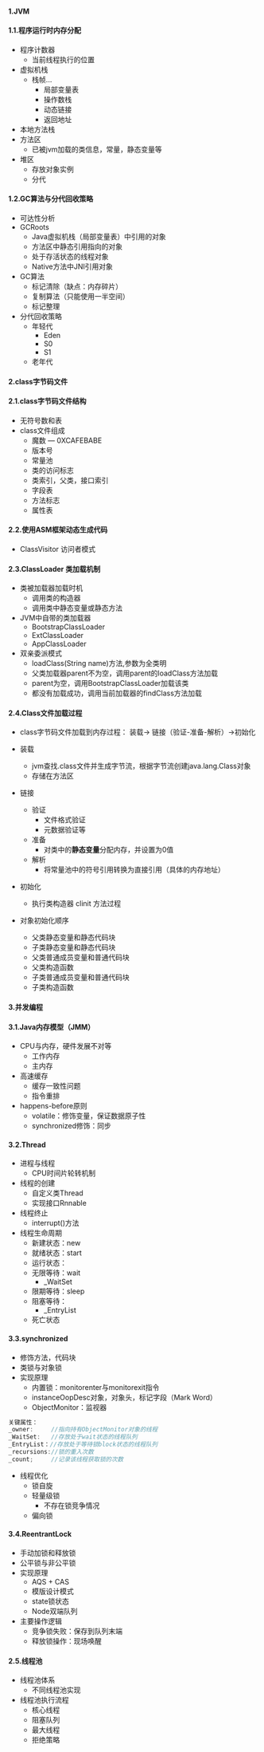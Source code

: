 #### 1.JVM

#### 1.1.程序运行时内存分配

- 程序计数器
  - 当前线程执行的位置
- 虚拟机栈
  - 栈帧...
    - 局部变量表
    - 操作数栈
    - 动态链接
    - 返回地址
- 本地方法栈
- 方法区
  - 已被jvm加载的类信息，常量，静态变量等
- 堆区
  - 存放对象实例
  - 分代

#### 1.2.GC算法与分代回收策略

- 可达性分析
- GCRoots
  - Java虚拟机栈（局部变量表）中引用的对象
  - 方法区中静态引用指向的对象
  - 处于存活状态的线程对象
  - Native方法中JNI引用对象
- GC算法
  - 标记清除（缺点：内存碎片）
  - 复制算法（只能使用一半空间）
  - 标记整理
- 分代回收策略
  - 年轻代
    - Eden
    - S0
    - S1
  - 老年代



#### 2.class字节码文件

#### 2.1.class字节码文件结构

- 无符号数和表
- class文件组成
  - 魔数 — 0XCAFEBABE
  - 版本号
  - 常量池
  - 类的访问标志
  - 类索引，父类，接口索引
  - 字段表
  - 方法标志
  - 属性表

#### 2.2.使用ASM框架动态生成代码

- ClassVisitor 访问者模式

#### 2.3.ClassLoader 类加载机制

- 类被加载器加载时机
  - 调用类的构造器
  - 调用类中静态变量或静态方法
- JVM中自带的类加载器
  - BootstrapClassLoader
  - ExtClassLoader
  - AppClassLoader
- 双亲委派模式
  - loadClass(String name)方法,参数为全类明
  - 父类加载器parent不为空，调用parent的loadClass方法加载
  - parent为空，调用BootstrapClassLoader加载该类
  - 都没有加载成功，调用当前加载器的findClass方法加载

#### 2.4.Class文件加载过程

- class字节码文件加载到内存过程： 装载-> 链接（验证-准备-解析）->初始化
- 装载
  - jvm查找.class文件并生成字节流，根据字节流创建java.lang.Class对象
  - 存储在方法区
- 链接
  - 验证
    - 文件格式验证
    - 元数据验证等
  - 准备
    - 对类中的**静态变量**分配内存，并设置为0值
  - 解析
    - 将常量池中的符号引用转换为直接引用（具体的内存地址）
- 初始化
  - 执行类构造器 clinit 方法过程

- 对象初始化顺序
  - 父类静态变量和静态代码块
  - 子类静态变量和静态代码块
  - 父类普通成员变量和普通代码块
  - 父类构造函数
  - 子类普通成员变量和普通代码块
  - 子类构造函数



#### 3.并发编程

#### 3.1.Java内存模型（JMM）

- CPU与内存，硬件发展不对等
  - 工作内存
  - 主内存
- 高速缓存
  - 缓存一致性问题
  - 指令重排
- happens-before原则
  - volatile：修饰变量，保证数据原子性
  - synchronized修饰：同步

#### 3.2.Thread

- 进程与线程
  - CPU时间片轮转机制
- 线程的创建
  - 自定义类Thread
  - 实现接口Rnnable
- 线程终止
  - interrupt()方法
- 线程生命周期
  - 新建状态：new
  - 就绪状态：start
  - 运行状态：
  - 无限等待：wait
    - _WaitSet
  - 限期等待：sleep
  - 阻塞等待：
    - _EntryList
  - 死亡状态

#### 3.3.synchronized

- 修饰方法，代码块
- 类锁与对象锁
- 实现原理
  - 内置锁：monitorenter与monitorexit指令
  - instanceOopDesc对象，对象头，标记字段（Mark Word）
  - ObjectMonitor：监视器

```java
关键属性：
_owner:		//指向持有ObjectMonitor对象的线程
_WaitSet:	//存放处于wait状态的线程队列
_EntryList：//存放处于等待锁block状态的线程队列
_recursions://锁的重入次数
_count;		//记录该线程获取锁的次数
```
- 线程优化
  - 锁自旋
  - 轻量级锁
    - 不存在锁竞争情况
  - 偏向锁

#### 3.4.ReentrantLock

- 手动加锁和释放锁
- 公平锁与非公平锁
- 实现原理
  - AQS + CAS
  - 模版设计模式
  - state锁状态
  - Node双端队列
- 主要操作逻辑
  - 竞争锁失败：保存到队列末端
  - 释放锁操作：现场唤醒

#### 2.5.线程池

- 线程池体系
  - 不同线程池实现
- 线程池执行流程
  - 核心线程
  - 阻塞队列
  - 最大线程
  - 拒绝策略